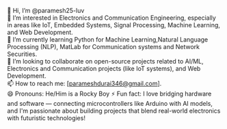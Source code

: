 👋 Hi, I’m @paramesh25-luv  
👀 I’m interested in Electronics and Communication Engineering, especially in areas like IoT, Embedded Systems, Signal Processing, Machine Learning, and Web Development.  
🌱 I’m currently learning Python for Machine Learning,Natural Language Processing (NLP), MatLab for Communication systems and Network Securities.  
💞️ I’m looking to collaborate on open-source projects related to AI/ML, Electronics and Communication projects (like IoT systems), and Web Development.  
📫 How to reach me: [parameshdurai346@gmail.com].  
😄 Pronouns: He/Him  is a Rocky Boy
⚡ Fun fact: I love bridging hardware and software — connecting microcontrollers like Arduino with AI models, and I'm passionate about building projects that blend real-world electronics with futuristic technologies!

<!---
paramesh25-luv/paramesh25-luv is a ✨ special ✨ repository because its `README.md` (this file) appears on your GitHub profile.
You can click the Preview link to take a look at your changes.
--->

